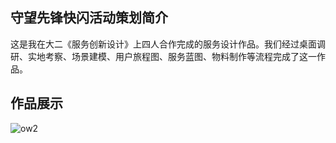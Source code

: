 ## 守望先锋快闪活动策划简介

这是我在大二《服务创新设计》上四人合作完成的服务设计作品。我们经过桌面调研、实地考察、场景建模、用户旅程图、服务蓝图、物料制作等流程完成了这一作品。

## 作品展示

![ow2](../assets/ow2.png)
